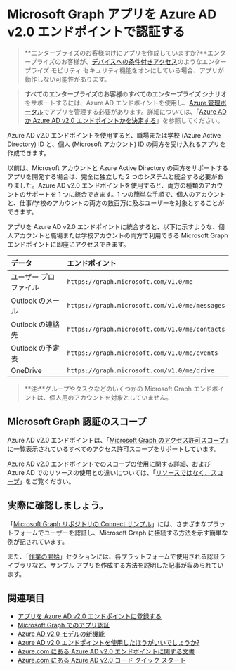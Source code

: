 # <a name="authenticate-microsoft-graph-apps-with-the-azure-ad-v20-endpoint"></a>Microsoft Graph アプリを Azure AD v2.0 エンドポイントで認証する

> **エンタープライズのお客様向けにアプリを作成していますか?**エンタープライズのお客様が、<a href="https://azure.microsoft.com/en-us/documentation/articles/active-directory-conditional-access-device-policies/" target="_newtab">デバイスへの条件付きアクセス</a>のようなエンタープライズ モビリティ セキュリティ機能をオンにしている場合、アプリが動作しない可能性があります。  

> **すべてのエンタープライズのお客様**の**すべてのエンタープライズ シナリオ**をサポートするには、Azure AD エンドポイントを使用し、[Azure 管理ポータル](https://aka.ms/aadapplist)でアプリを管理する必要があります。詳細については、「[Azure AD か Azure AD v2.0 エンドポイントかを決定する](auth_overview.md#deciding-between-the-azure-ad-and-azure-ad-v20-endpoints)」を参照してください。


Azure AD v2.0 エンドポイントを使用すると、職場または学校 (Azure Active Directory) ID と、個人 (Microsoft アカウント) ID の両方を受け入れるアプリを作成できます。

以前は、Microsoft アカウントと Azure Active Directory の両方をサポートするアプリを開発する場合は、完全に独立した 2 つのシステムと統合する必要がありました。Azure AD v2.0 エンドポイントを使用すると、両方の種類のアカウントのサポートを 1 つに統合できます。1 つの簡単な手順で、個人のアカウントと、仕事/学校のアカウントの両方の数百万に及ぶユーザーを対象とすることができます。  

アプリを Azure AD v2.0 エンドポイントに統合すると、以下に示すような、個人アカウントと職場または学校アカウントの両方で利用できる Microsoft Graph エンドポイントに即座にアクセスできます。 

| データ              | エンドポイント                                       |
|:------------------|:-----------------------------------------------|
| ユーザー プロファイル      | `https://graph.microsoft.com/v1.0/me`          |
| Outlook のメール      | `https://graph.microsoft.com/v1.0/me/messages` |
| Outlook の連絡先  | `https://graph.microsoft.com/v1.0/me/contacts` |
| Outlook の予定表 | `https://graph.microsoft.com/v1.0/me/events`   |
| OneDrive          | `https://graph.microsoft.com/v1.0/me/drive`    |

 >**注:**グループやタスクなどのいくつかの Microsoft Graph エンドポイントは、個人用のアカウントを対象としていません。  

## <a name="microsoft-graph-authentication-scopes"></a>Microsoft Graph 認証のスコープ

Azure AD v2.0 エンドポイントは、「[Microsoft Graph のアクセス許可スコープ](permission_scopes.md)」に一覧表示されているすべてのアクセス許可スコープをサポートしています。 

Azure AD v2.0 エンドポイントでのスコープの使用に関する詳細、および Azure AD でのリソースの使用との違いについては、「<a href="https://azure.microsoft.com/en-us/documentation/articles/active-directory-v2-compare/#scopes-not-resources" target="_newtab">リソースではなく、スコープ</a>」をご覧ください。

## <a name="see-it-in-action"></a>実際に確認しましょう。

「[Microsoft Graph リポジトリの Connect サンプル](https://github.com/microsoftgraph?utf8=%E2%9C%93&query=connect)」には、さまざまなプラットフォームでユーザーを認証し、Microsoft Graph に接続する方法を示す簡単な例が記されています。

また、「[作業の開始](http://developer.microsoft.com/en-us/graph/docs/platform/get-started)」セクションには、各プラットフォームで使用される認証ライブラリなど、サンプル アプリを作成する方法を説明した記事が収められています。

## <a name="see-also"></a>関連項目

- [アプリを Azure AD v2.0 エンドポイントに登録する](auth_register_app_v2.md)
- [Microsoft Graph でのアプリ認証](auth_overview.md)
- <a href="https://azure.microsoft.com/en-us/documentation/articles/active-directory-v2-compare" target="_newtab">Azure AD v2.0 モデルの新機能</a>
- <a href="https://azure.microsoft.com/en-us/documentation/articles/active-directory-v2-limitations/" target="_newtab">Azure AD v2.0 エンドポイントを使用したほうがいいでしょうか?</a>
- <a href="https://azure.microsoft.com/en-us/documentation/articles/?product=active-directory&term=azure+ad+v2.0" target="_newtab">Azure.com にある Azure AD v2.0 エンドポイントに関する文書</a>
- <a href="https://azure.microsoft.com/en-us/documentation/articles/active-directory-v2-app-registration/#build-a-quick-start-app" target="_newtab">Azure.com にある Azure AD v2.0 コード クイック スタート</a>

